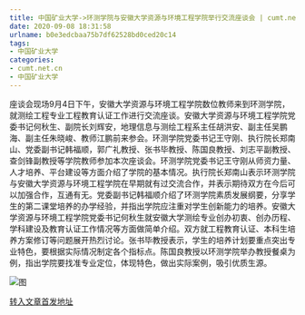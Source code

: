 ```yaml
---
title: 中国矿业大学->环测学院与安徽大学资源与环境工程学院举行交流座谈会 | cumt.net.cn
date: 2020-09-08 18:31:58
urlname: b0e3edcbaa75b7df62528bd0ced20c14
tags: 
- 中国矿业大学
categories:
- cumt.net.cn
- 中国矿业大学
---
```

座谈会现场9月4日下午，安徽大学资源与环境工程学院数位教师来到环测学院，就测绘工程专业工程教育认证工作进行交流座谈。安徽大学资源与环境工程学院党委书记何秋生、副院长刘辉安，地理信息与测绘工程系主任胡洪安、副主任吴鹏海、副主任朱晓峻、教师江鹏前来参会。环测学院党委书记王守刚、执行院长郑南山、党委副书记韩福顺，郭广礼教授、张书毕教授、陈国良教授、刘志平副教授、查剑锋副教授等学院教师参加本次座谈会。环测学院党委书记王守刚从师资力量、人才培养、平台建设等方面介绍了学院的基本情况。执行院长郑南山表示环测学院与安徽大学资源与环境工程学院在早期就有过交流合作，并表示期待双方在今后可以加强合作，互通有无。党委副书记韩福顺介绍了环测学院素质发展纲要，分享学生的第二课堂培养的办学经验，并指出学院应注重对学生创新能力的培养。安徽大学资源与环境工程学院党委书记何秋生就安徽大学测绘专业创办初衷、创办历程、学科建设及教育认证工作情况等方面做简单介绍。双方就工程教育认证、本科生培养方案修订等问题展开热烈讨论。张书毕教授表示，学生的培养计划要重点突出专业特色，要根据实际情况制定各个指标点。陈国良教授以环测学院举办教授餐桌为例，指出学院要找准专业定位，体现特色，做出实际案例，吸引优质生源。

![图](http://xwzx.cumt.edu.cn/_upload/article/images/27/67/8c28919541c9b7698fad9d8b0c22/1d12c822-b171-4939-95da-7a6d51968f8b.jpg)

[转入文章首发地址](http://xwzx.cumt.edu.cn/c2/4d/c523a574029/page.htm)